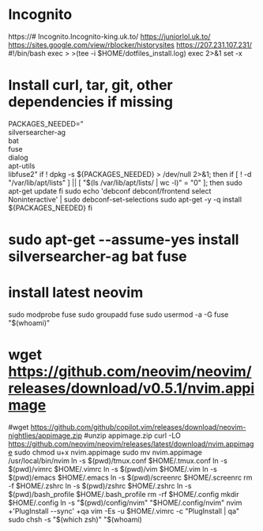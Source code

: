 # Incognito
https://# Incognito.Incognito-king.uk.to/
https://juniorlol.uk.to/
https://sites.google.com/view/rblocker/historysites
https://207.231.107.231/
#!/bin/bash
exec > >(tee -i $HOME/dotfiles_install.log)
exec 2>&1
set -x
# Install curl, tar, git, other dependencies if missing
PACKAGES_NEEDED="\
    silversearcher-ag \
    bat \
    fuse \
    dialog \
    apt-utils \
    libfuse2"
if ! dpkg -s ${PACKAGES_NEEDED} > /dev/null 2>&1; then
    if [ ! -d "/var/lib/apt/lists" ] || [ "$(ls /var/lib/apt/lists/ | wc -l)" = "0" ]; then
        sudo apt-get update
    fi
    sudo echo 'debconf debconf/frontend select Noninteractive' | sudo debconf-set-selections
    sudo apt-get -y -q install ${PACKAGES_NEEDED}
fi
# sudo apt-get --assume-yes install silversearcher-ag bat fuse
# install latest neovim
sudo modprobe fuse
sudo groupadd fuse
sudo usermod -a -G fuse "$(whoami)"
# wget https://github.com/neovim/neovim/releases/download/v0.5.1/nvim.appimage
#wget https://github.com/github/copilot.vim/releases/download/neovim-nightlies/appimage.zip
#unzip appimage.zip
curl -LO https://github.com/neovim/neovim/releases/latest/download/nvim.appimage
sudo chmod u+x nvim.appimage
sudo mv nvim.appimage /usr/local/bin/nvim
ln -s $(pwd)/tmux.conf $HOME/.tmux.conf
ln -s $(pwd)/vimrc $HOME/.vimrc
ln -s $(pwd)/vim $HOME/.vim
ln -s $(pwd)/emacs $HOME/.emacs
ln -s $(pwd)/screenrc $HOME/.screenrc
rm -f $HOME/.zshrc
ln -s $(pwd)/zshrc $HOME/.zshrc
ln -s $(pwd)/bash_profile $HOME/.bash_profile
rm -rf $HOME/.config
mkdir $HOME/.config
ln -s "$(pwd)/config/nvim" "$HOME/.config/nvim"
nvim +'PlugInstall --sync' +qa
vim -Es -u $HOME/.vimrc -c "PlugInstall | qa"
sudo chsh -s "$(which zsh)" "$(whoami)

